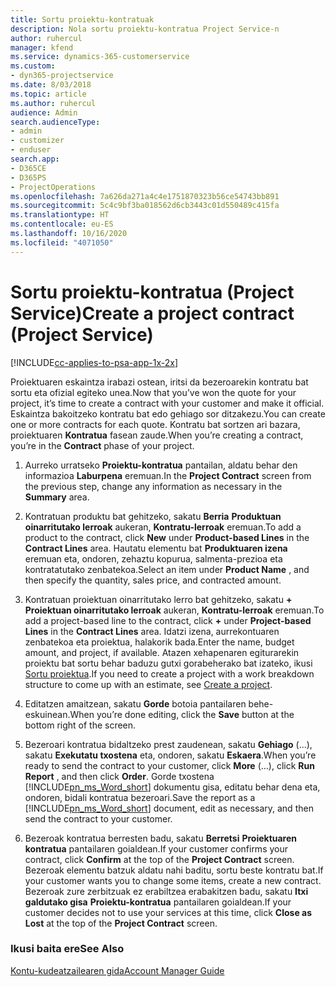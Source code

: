 ```yaml
---
title: Sortu proiektu-kontratuak
description: Nola sortu proiektu-kontratua Project Service-n
author: ruhercul
manager: kfend
ms.service: dynamics-365-customerservice
ms.custom:
- dyn365-projectservice
ms.date: 8/03/2018
ms.topic: article
ms.author: ruhercul
audience: Admin
search.audienceType:
- admin
- customizer
- enduser
search.app:
- D365CE
- D365PS
- ProjectOperations
ms.openlocfilehash: 7a626da271a4c4e1751870323b56ce54743bb891
ms.sourcegitcommit: 5c4c9bf3ba018562d6cb3443c01d550489c415fa
ms.translationtype: HT
ms.contentlocale: eu-ES
ms.lasthandoff: 10/16/2020
ms.locfileid: "4071050"
---
```

# <a name="create-a-project-contract-project-service"></a><span data-ttu-id="112e8-103">Sortu proiektu-kontratua (Project Service)</span><span class="sxs-lookup"><span data-stu-id="112e8-103">Create a project contract (Project Service)</span></span>

[!INCLUDE[cc-applies-to-psa-app-1x-2x](../includes/cc-applies-to-psa-app-1x-2x.md)]

<span data-ttu-id="112e8-104">Proiektuaren eskaintza irabazi ostean, iritsi da bezeroarekin kontratu bat sortu eta ofizial egiteko unea.</span><span class="sxs-lookup"><span data-stu-id="112e8-104">Now that you’ve won the quote for your project, it’s time to create a contract with your customer and make it official.</span></span> <span data-ttu-id="112e8-105">Eskaintza bakoitzeko kontratu bat edo gehiago sor ditzakezu.</span><span class="sxs-lookup"><span data-stu-id="112e8-105">You can create one or more contracts for each quote.</span></span> <span data-ttu-id="112e8-106">Kontratu bat sortzen ari bazara, proiektuaren **Kontratua** fasean zaude.</span><span class="sxs-lookup"><span data-stu-id="112e8-106">When you’re creating a contract, you’re in the **Contract** phase of your project.</span></span>  
  
1. <span data-ttu-id="112e8-107">Aurreko urratseko **Proiektu-kontratua** pantailan, aldatu behar den informazioa **Laburpena** eremuan.</span><span class="sxs-lookup"><span data-stu-id="112e8-107">In the **Project Contract** screen from the previous step, change any information as necessary in the **Summary** area.</span></span>  
  
2. <span data-ttu-id="112e8-108">Kontratuan produktu bat gehitzeko, sakatu **Berria** **Produktuan oinarritutako lerroak** aukeran, **Kontratu-lerroak** eremuan.</span><span class="sxs-lookup"><span data-stu-id="112e8-108">To add a product to the contract, click **New** under **Product-based Lines** in the **Contract Lines** area.</span></span> <span data-ttu-id="112e8-109">Hautatu elementu bat **Produktuaren izena** eremuan eta, ondoren, zehaztu kopurua, salmenta-prezioa eta kontratatutako zenbatekoa.</span><span class="sxs-lookup"><span data-stu-id="112e8-109">Select an item under **Product Name** , and then specify the quantity, sales price, and contracted amount.</span></span>  
  
3. <span data-ttu-id="112e8-110">Kontratuan proiektuan oinarritutako lerro bat gehitzeko, sakatu **+** **Proiektuan oinarritutako lerroak** aukeran, **Kontratu-lerroak** eremuan.</span><span class="sxs-lookup"><span data-stu-id="112e8-110">To add a project-based line to the contract, click **+** under **Project-based Lines** in the **Contract Lines** area.</span></span> <span data-ttu-id="112e8-111">Idatzi izena, aurrekontuaren zenbatekoa eta proiektua, halakorik bada.</span><span class="sxs-lookup"><span data-stu-id="112e8-111">Enter the name, budget amount, and project, if available.</span></span> <span data-ttu-id="112e8-112">Atazen xehapenaren egiturarekin proiektu bat sortu behar baduzu gutxi gorabeherako bat izateko, ikusi [Sortu proiektua](../psa/create-project.md).</span><span class="sxs-lookup"><span data-stu-id="112e8-112">If you need to create a project with a work breakdown structure to come up with an estimate, see [Create a project](../psa/create-project.md).</span></span>  
  
4. <span data-ttu-id="112e8-113">Editatzen amaitzean, sakatu **Gorde** botoia pantailaren behe-eskuinean.</span><span class="sxs-lookup"><span data-stu-id="112e8-113">When you’re done editing, click the **Save** button at the bottom right of the screen.</span></span>  
  
5. <span data-ttu-id="112e8-114">Bezeroari kontratua bidaltzeko prest zaudenean, sakatu **Gehiago** (...), sakatu **Exekutatu txostena** eta, ondoren, sakatu **Eskaera**.</span><span class="sxs-lookup"><span data-stu-id="112e8-114">When you’re ready to send the contract to your customer, click **More** (…), click **Run Report** , and then click **Order**.</span></span> <span data-ttu-id="112e8-115">Gorde txostena [!INCLUDE[pn_ms_Word_short](../includes/pn-ms-word-short.md)] dokumentu gisa, editatu behar dena eta, ondoren, bidali kontratua bezeroari.</span><span class="sxs-lookup"><span data-stu-id="112e8-115">Save the report as a [!INCLUDE[pn_ms_Word_short](../includes/pn-ms-word-short.md)] document, edit as necessary, and then send the contract to your customer.</span></span>  
  
6. <span data-ttu-id="112e8-116">Bezeroak kontratua berresten badu, sakatu **Berretsi** **Proiektuaren kontratua** pantailaren goialdean.</span><span class="sxs-lookup"><span data-stu-id="112e8-116">If your customer confirms your contract, click **Confirm** at the top of the **Project Contract** screen.</span></span> <span data-ttu-id="112e8-117">Bezeroak elementu batzuk aldatu nahi baditu, sortu beste kontratu bat.</span><span class="sxs-lookup"><span data-stu-id="112e8-117">If your customer wants you to change some items, create a new contract.</span></span> <span data-ttu-id="112e8-118">Bezeroak zure zerbitzuak ez erabiltzea erabakitzen badu, sakatu **Itxi galdutako gisa** **Proiektu-kontratua** pantailaren goialdean.</span><span class="sxs-lookup"><span data-stu-id="112e8-118">If your customer decides not to use your services at this time, click **Close as Lost** at the top of the **Project Contract** screen.</span></span>  
  
### <a name="see-also"></a><span data-ttu-id="112e8-119">Ikusi baita ere</span><span class="sxs-lookup"><span data-stu-id="112e8-119">See Also</span></span>  
 [<span data-ttu-id="112e8-120">Kontu-kudeatzailearen gida</span><span class="sxs-lookup"><span data-stu-id="112e8-120">Account Manager Guide</span></span>](../psa/account-manager-guide.md)
